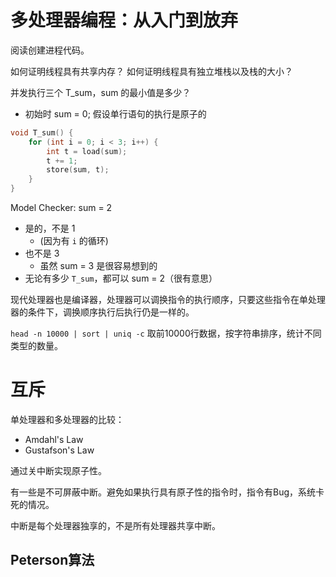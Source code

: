 # 多处理器编程：从入门到放弃

阅读创建进程代码。

如何证明线程具有共享内存？
如何证明线程具有独立堆栈以及栈的大小？

并发执行三个 T_sum，sum 的最小值是多少？
- 初始时 sum = 0; 假设单行语句的执行是原子的
```c++
void T_sum() { 
	for (int i = 0; i < 3; i++) { 
		int t = load(sum); 
		t += 1; 
		store(sum, t); 
	} 
}
```
Model Checker: sum = 2
- 是的，不是 1
    - (因为有 `i` 的循环)
- 也不是 3
    - 虽然 sum = 3 是很容易想到的
- 无论有多少 `T_sum`，都可以 sum = 2（很有意思）


现代处理器也是编译器，处理器可以调换指令的执行顺序，只要这些指令在单处理器的条件下，调换顺序执行后执行仍是一样的。


`head -n 10000 | sort | uniq -c` 取前10000行数据，按字符串排序，统计不同类型的数量。

# 互斥

单处理器和多处理器的比较：
- Amdahl's Law
- Gustafson's Law

通过关中断实现原子性。

有一些是不可屏蔽中断。避免如果执行具有原子性的指令时，指令有Bug，系统卡死的情况。

中断是每个处理器独享的，不是所有处理器共享中断。

## Peterson算法















